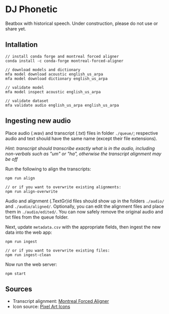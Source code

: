 # DJ Phonetic

Beatbox with historical speech.  Under construction, please do not use or share yet.

## Intallation

```
// install conda forge and montreal forced aligner
conda install -c conda-forge montreal-forced-aligner

// download models and dictionary
mfa model download acoustic english_us_arpa
mfa model download dictionary english_us_arpa

// validate model
mfa model inspect acoustic english_us_arpa

// validate dataset
mfa validate audio english_us_arpa english_us_arpa
```

## Ingesting new audio

Place audio (.wav) and transcript (.txt) files in folder `./queue/`; respective audio and text should have the same name (except their file extensions).

_Hint: transcript should transcribe *exactly* what is in the audio, including non-verbals such as "um" or "ha", otherwise the transcript alignment may be off_ 

Run the following to align the transcripts:

```
npm run align

// or if you want to overwrite existing alignments:
npm run align-overwrite
```

Audio and alignment  (.TextGr)id files should show up in the folders `./audio/` and `./audio/aligned/`. Optionally, you can edit the alignment files and place them in `./audio/edited/`. You can now safely remove the original audio and txt files from the queue folder.

Next, update `metadata.csv` with the appropriate fields, then ingest the new data into the web app:

```
npm run ingest

// or if you want to overwrite existing files:
npm run ingest-clean
```

Now run the web server:

```
npm start
```

## Sources

- Transcript alignment: [Montreal Forced Aligner](https://montreal-forced-aligner.readthedocs.io/en/latest/index.html)
- Icon source: [Pixel Art Icons](https://icon-sets.iconify.design/pixelarticons/)
